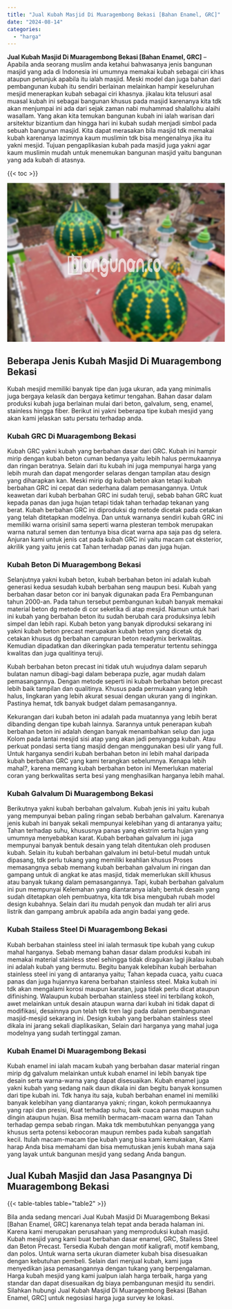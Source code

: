 ```yaml
---
title: "Jual Kubah Masjid Di Muaragembong Bekasi [Bahan Enamel, GRC]"
date: "2024-08-14"
categories: 
  - "harga"
---
```


**Jual Kubah Masjid Di Muaragembong Bekasi \[Bahan Enamel, GRC\]** – Apabila anda seorang muslim anda ketahui bahwasanya jenis bangunan masjid yang ada di Indonesia ini umumnya memakai kubah sebagai ciri khas ataupun petunjuk apabila itu ialah masjid. Meski model dan juga bahan dari pembangunan kubah itu sendiri berlainan melainkan hampir keseluruhan mesjid menerapkan kubah sebagai ciri khasnya. jikalau kita telusuri asal muasal kubah ini sebagai bangunan khusus pada masjid karenanya kita tdk akan menjumpai ini ada dari sejak zaman nabi muhammad shalallohu alaihi wasallam. Yang akan kita temukan bangunan kubah ini ialah warisan dari arsitektur bizantium dan hingga hari ini kubah sudah menjadi simbol pada sebuah bangunan masjid. Kita dapat merasakan bila masjid tdk memakai kubah karenanya lazimnya kaum muslimin tdk bisa mengenalnya jika itu yakni mesjid. Tujuan pengaplikasian kubah pada masjid juga yakni agar kaum muslimin mudah untuk menemukan bangunan masjid yaitu bangunan yang ada kubah di atasnya.

{{< toc >}}

![Jual Kubah Masjid Di Muaragembong Bekasi [Bahan Enamel, GRC]](/images/jual-kubah-masjid-28.png)

## Beberapa Jenis Kubah Masjid Di Muaragembong Bekasi

Kubah mesjid memiliki banyak tipe dan juga ukuran, ada yang minimalis juga bergaya kelasik dan bergaya ketimur tengahan. Bahan dasar dalam produksi kubah juga berlainan mulai dari beton, galvalum, seng, enamel, stainless hingga fiber. Berikut ini yakni beberapa tipe kubah mesjid yang akan kami jelaskan satu persatu terhadap anda.

### Kubah GRC Di Muaragembong Bekasi

Kubah GRC yakni kubah yang berbahan dasar dari GRC. Kubah ini hampir mirip dengan kubah beton cuman bedanya yaitu lebih halus permukaannya dan ringan beratnya. Selain dari itu kubah ini juga mempunyai harga yang lebih murah dan dapat mengorder selaras dengan tampilan atau design yang diharapkan kan. Meski mirip dg kubah beton akan tetapi kubah berbahan GRC ini cepat dan sederhana dalam pemasangannya. Untuk keawetan dari kubah berbahan GRC ini sudah teruji, sebab bahan GRC kuat kepada panas dan juga hujan tetapi tidak tahan terhadap tekanan yang berat. Kubah berbahan GRC ini diproduksi dg metode dicetak pada cetakan yang telah ditetapkan modelnya. Dan untuk warnanya sendiri kubah GRC ini memiliki warna orisinil sama seperti warna plesteran tembok merupakan warna natural semen dan tentunya bisa dicat warna apa saja pas dg selera. Anjuran kami untuk jenis cat pada kubah GRC ini yaitu macam cat eksterior, akrilik yang yaitu jenis cat Tahan terhadap panas dan juga hujan.

### Kubah Beton Di Muaragembong Bekasi

Selanjutnya yakni kubah beton, kubah berbahan beton ini adalah kubah generasi kedua sesudah kubah berbahan seng maupun besi. Kubah yang berbahan dasar beton cor ini banyak digunakan pada Era Pembangunan tahun 2000-an. Pada tahun tersebut pembangunan kubah banyak memakai material beton dg metode di cor seketika di atap mesjid. Namun untuk hari ini kubah yang berbahan beton itu sudah berubah cara produksinya lebih simpel dan lebih rapi. Kubah beton yang banyak diproduksi sekarang ini yakni kubah beton precast merupakan kubah beton yang dicetak dg cetakan khusus dg berbahan campuran beton readymix berkwalitas. Kemudian dipadatkan dan dikeringkan pada temperatur tertentu sehingga kwalitas dan juga qualitinya teruji.

Kubah berbahan beton precast ini tidak utuh wujudnya dalam separuh bulatan namun dibagi-bagi dalam beberapa puzle, agar mudah dalam pemasangannya. Dengan metode seperti ini kubah berbahan beton precast lebih baik tampilan dan qualitinya. Khusus pada permukaan yang lebih halus, lingkaran yang lebih akurat sesuai dengan ukuran yang di inginkan. Pastinya hemat, tdk banyak budget dalam pemasangannya.

Kekurangan dari kubah beton ini adalah pada muatannya yang lebih berat dibanding dengan tipe kubah lainnya. Sarannya untuk penerapan kubah berbahan beton ini adalah dengan banyak menambahkan selup dan juga Kolom pada lantai mesjid sisi atap yang akan jadi penyangga kubah. Atau perkuat pondasi serta tiang masjid dengan menggunakan besi ulir yang full. Untuk harganya sendiri kubah berbahan beton ini lebih mahal daripada kubah berbahan GRC yang kami terangkan sebelumnya. Kenapa lebih mahal?, karena memang kubah berbahan beton ini Memerlukan material coran yang berkwalitas serta besi yang menghasilkan harganya lebih mahal.

### Kubah Galvalum Di Muaragembong Bekasi

Berikutnya yakni kubah berbahan galvalum. Kubah jenis ini yaitu kubah yang mempunyai beban paling ringan sebab berbahan galvalum. Karenanya jenis kubah ini banyak sekali mempunyai kelebihan yang di antaranya yaitu; Tahan terhadap suhu, khususnya panas yang ekstrim serta hujan yang umumnya menyebabkan karat. Kubah berbahan galvalum ini juga mempunyai banyak bentuk desain yang telah ditentukan oleh produsen kubah. Selain itu kubah berbahan galvalum ini betul-betul mudah untuk dipasang, tdk perlu tukang yang memiliki keahlian khusus Proses memasangnya sebab memang kubah berbahan galvalum ini ringan dan gampang untuk di angkat ke atas masjid, tidak memerlukan skill khusus atau banyak tukang dalam pemasangannya. Tapi, kubah berbahan galvalum ini pun mempunyai Kelemahan yang diantaranya ialah; bentuk desain yang sudah ditetapkan oleh pembuatnya, kita tdk bisa mengubah rubah model design kubahnya. Selain dari itu mudah penyok dan mudah ter aliri arus listrik dan gampang ambruk apabila ada angin badai yang gede.

### Kubah Stailess Steel Di Muaragembong Bekasi

Kubah berbahan stainless steel ini ialah termasuk tipe kubah yang cukup mahal harganya. Sebab memang bahan dasar dalam produksi kubah ini memakai material stainless steel sehingga tidak diragukan lagi jikalau kubah ini adalah kubah yang bermutu. Begitu banyak kelebihan kubah berbahan stainless steel ini yang di antaranya yaitu; Tahan kepada cuaca, yaitu cuaca panas dan juga hujannya karena berbahan stainless steel. Maka kubah ini tdk akan mengalami korosi maupun karatan, juga tidak perlu dicat ataupun difinishing. Walaupun kubah berbahan stainless steel ini terbilang kokoh, awet melainkan untuk desain ataupun warna dari kubah ini tidak dapat di modifikasi, desainnya pun telah tdk tren lagi pada dalam pembangunan masjid-mesjid sekarang ini. Design kubah yang berbahan stainless steel dikala ini jarang sekali diaplikasikan, Selain dari harganya yang mahal juga modelnya yang sudah tertinggal zaman.

### Kubah Enamel Di Muaragembong Bekasi

Kubah enamel ini ialah macam kubah yang berbahan dasar material ringan mirip dg galvalum melainkan untuk kubah enamel ini lebih banyak tipe desain serta warna-warna yang dapat disesuaikan. Kubah enamel juga yakni kubah yang sedang naik daun dikala ini dan begitu banyak konsumen dari tipe kubah ini. Tdk hanya itu saja, kubah berbahan enamel ini memiliki banyak kelebihan yang diantaranya yakni; ringan, kokoh permukaannya yang rapi dan presisi, Kuat terhadap suhu, baik cuaca panas maupun suhu dingin ataupun hujan. Bisa memilih bermacam-macam warna dan Tahan terhadap gempa sebab ringan. Maka tdk membutuhkan penyangga yang khusus serta potensi kebocoran maupun rembes pada kubah sangatlah kecil. Itulah macam-macam tipe kubah yang bisa kami kemukakan, Kami harap Anda bisa memahami dan bisa memutuskan jenis kubah mana saja yang layak untuk bangunan mesjid yang sedang Anda bangun.

## Jual Kubah Masjid dan Jasa Pasangnya Di Muaragembong Bekasi

{{< table-tables table="table2" >}}

Bila anda sedang mencari Jual Kubah Masjid Di Muaragembong Bekasi \[Bahan Enamel, GRC\] karenanya telah tepat anda berada halaman ini. Karena kami merupakan perusahaan yang memproduksi kubah masjid. Kubah mesjid yang kami buat berbahan dasar enamel, GRC, Stailess Steel dan Beton Precast. Tersedia Kubah dengan motif kaligrafi, motif kembang, dan polos. Untuk warna serta ukuran diameter kubah bisa disesuaikan dengan kebutuhan pembeli. Selain dari menjual kubah, kami juga menyedikan jasa pemasangannya dengan tukang yang berpengalaman. Harga kubah mesjid yang kami jualpun ialah harga terbaik, harga yang standar dan dapat disesuaikan dg biaya pembangunan mesjid itu sendiri. Silahkan hubungi Jual Kubah Masjid Di Muaragembong Bekasi \[Bahan Enamel, GRC\] untuk negosiasi harga juga survey ke lokasi.
